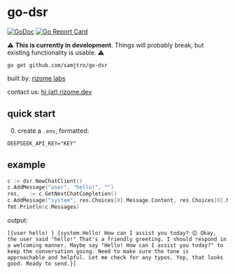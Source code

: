 # go-dsr

[![GoDoc](https://pkg.go.dev/badge/github.com/samjtro/go-dsr)](https://pkg.go.dev/github.com/samjtro/go-dsr)
[![Go Report Card](https://goreportcard.com/badge/github.com/samjtro/go-dsr)](https://goreportcard.com/report/github.com/samjtro/go-dsr)

⚠️ **This is currently in development**. Things will probably break, but existing functionality is usable. ⚠️

```shell
go get github.com/samjtro/go-dsr
```

built by: [rizome labs](https://rizome.dev)

contact us: [hi (at) rizome.dev](mailto:hi@rizome.dev)

## quick start

0. create a `.env`, formatted:
```
DEEPSEEK_API_KEY="KEY"
```

## example

```go
c := dsr.NewChatClient()
c.AddMessage("user", "hello!", "")
res, _ := c.GetNextChatCompletion()
c.AddMessage("system", res.Choices[0].Message.Content, res.Choices[0].Message.ReasoningContent)
fmt.Println(c.Messages)
```

output:

```
[{user hello! } {system Hello! How can I assist you today? 😊 Okay, the user said "hello!" That's a friendly greeting. I should respond in a welcoming manner. Maybe say "Hello! How can I assist you today?" to keep the conversation going. Need to make sure the tone is approachable and helpful. Let me check for any typos. Yep, that looks good. Ready to send.}]
```
